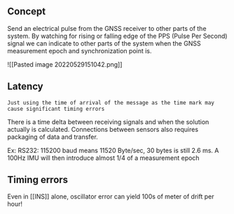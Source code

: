 ## Concept
Send an electrical pulse from the GNSS receiver to other parts of the system. By watching for rising or falling edge of the PPS (Pulse Per Second) signal we can indicate to other parts of the system when the GNSS measurement epoch and synchronization point is.

![[Pasted image 20220529151042.png]]


## Latency
	Just using the time of arrival of the message as the time mark may 
    cause significant timing errors

There is a time delta between receiving signals and when the solution actually is calculated. Connections between sensors also requires packaging of data and transfer.

Ex: RS232: 115200 baud means 11520 Byte/sec, 30 bytes is still 2.6 ms.
A 100Hz IMU will then introduce almost 1/4 of a measurement epoch


## Timing errors

Even in [[INS]] alone, oscillator error can yield 100s of meter of drift per hour!
